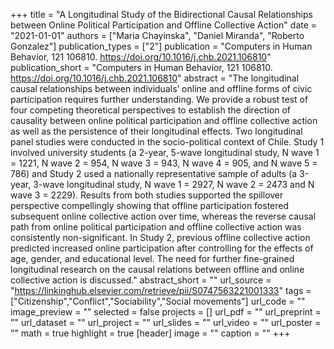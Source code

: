 +++
title = "A Longitudinal Study of the Bidirectional Causal Relationships between Online Political Participation and Offline Collective Action"
date = "2021-01-01"
authors = ["Maria Chayinska", "Daniel Miranda", "Roberto Gonzalez"]
publication_types = ["2"]
publication = "Computers in Human Behavior, 121 106810. https://doi.org/10.1016/j.chb.2021.106810"
publication_short = "Computers in Human Behavior, 121 106810. https://doi.org/10.1016/j.chb.2021.106810"
abstract = "The longitudinal causal relationships between individuals’ online and offline forms of civic participation requires further understanding. We provide a robust test of four competing theoretical perspectives to establish the direction of causality between online political participation and offline collective action as well as the persistence of their longitudinal effects. Two longitudinal panel studies were conducted in the socio-political context of Chile. Study 1 involved university students (a 2-year, 5-wave longitudinal study, N wave 1 = 1221, N wave 2 = 954, N wave 3 = 943, N wave 4 = 905, and N wave 5 = 786) and Study 2 used a nationally representative sample of adults (a 3-year, 3-wave longitudinal study, N wave 1 = 2927, N wave 2 = 2473 and N wave 3 = 2229). Results from both studies supported the spillover perspective compellingly showing that offline participation fostered subsequent online collective action over time, whereas the reverse causal path from online political participation and offline collective action was consistently non-significant. In Study 2, previous offline collective action predicted increased online participation after controlling for the effects of age, gender, and educational level. The need for further fine-grained longitudinal research on the causal relations between offline and online collective action is discussed."
abstract_short = ""
url_source = "https://linkinghub.elsevier.com/retrieve/pii/S0747563221001333"
tags = ["Citizenship","Conflict","Sociability","Social movements"]
url_code = ""
image_preview = ""
selected = false
projects = []
url_pdf = ""
url_preprint = ""
url_dataset = ""
url_project = ""
url_slides = ""
url_video = ""
url_poster = ""
math = true
highlight = true
[header]
image = ""
caption = ""
+++
